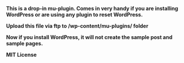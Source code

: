 **This is a drop-in mu-plugin. Comes in very handy if you are installing WordPress or are using any plugin to reset WordPress.**

**Upload this file via ftp to /wp-content/mu-plugins/ folder**

**Now if you install WordPress, it will not create the sample post and sample pages.**

**MIT License**
